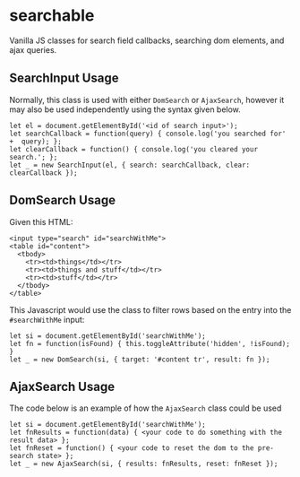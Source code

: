 # searchable
Vanilla JS classes for search field callbacks, searching dom elements, and ajax queries.

## SearchInput Usage

Normally, this class is used with either `DomSearch` or `AjaxSearch`, however it may also be used independently using the syntax given below.

    let el = document.getElementById('<id of search input>');
    let searchCallback = function(query) { console.log('you searched for' +  query); };
    let clearCallback = function() { console.log('you cleared your search.'; };
    let _ = new SearchInput(el, { search: searchCallback, clear: clearCallback });
    
## DomSearch Usage

Given this HTML:

    <input type="search" id="searchWithMe">
    <table id="content">
      <tbody>
        <tr><td>things</td></tr>
        <tr><td>things and stuff</td></tr>
        <tr><td>stuff</td></tr>
      </tbody>
    </table>

This Javascript would use the class to filter rows based on the entry into the `#searchWithMe` input:

    let si = document.getElementById('searchWithMe');
    let fn = function(isFound) { this.toggleAttribute('hidden', !isFound); }
    let _ = new DomSearch(si, { target: '#content tr', result: fn });

## AjaxSearch Usage

The code below is an example of how the `AjaxSearch` class could be used 

    let si = document.getElementById('searchWithMe');
    let fnResults = function(data) { <your code to do something with the result data> };
    let fnReset = function() { <your code to reset the dom to the pre-search state> };
    let _ = new AjaxSearch(si, { results: fnResults, reset: fnReset });